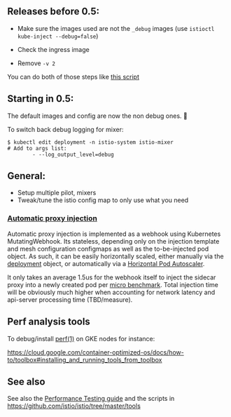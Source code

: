 ## Releases before 0.5:

- Make sure the images used are not the `_debug` images (use `istioctl kube-inject --debug=false`)

- Check the ingress image

- Remove `-v 2`

You can do both of those steps like [this script](https://github.com/istio/istio/blob/a957c58b0ef7f745643b40f4f156dac7bcfc43d2/tools/setup_perf_cluster.sh#L112)

## Starting in 0.5:

The default images and config are now the non debug ones. :tada:

To switch back debug logging for mixer:
```
$ kubectl edit deployment -n istio-system istio-mixer
# Add to args list:
        - --log_output_level=debug
```

## General:

- Setup multiple pilot, mixers
- Tweak/tune the istio config map to only use what you need

### [Automatic proxy injection](https://istio.io/docs/setup/kubernetes/sidecar-injection.html#automatic-sidecar-injection)

Automatic proxy injection is implemented as a webhook using Kubernetes MutatingWebhook. Its stateless, depending only on the injection template and mesh configuration configmaps as well as the to-be-injected pod object. As such, it can be easily horizontally scaled, either manually via the [deployment](https://kubernetes.io/docs/concepts/workloads/controllers/deployment/#scaling-a-deployment) object, or automatically via a [Horizontal Pod Autoscaler](https://kubernetes.io/docs/tasks/run-application/horizontal-pod-autoscale/).

It only takes an average 1.5us for the webhook itself to inject the sidecar proxy into a newly created pod per [micro benchmark](https://github.com/istio/istio/pull/3189/files#diff-3fb712a20331a79c4b1c1eda38704a76R515). Total injection time will be obviously much higher when accounting for network latency and api-server processing time (TBD/measure).

## Perf analysis tools

To debug/install [perf(1)](http://www.brendangregg.com/perf.html) on GKE nodes for instance:

https://cloud.google.com/container-optimized-os/docs/how-to/toolbox#installing_and_running_tools_from_toolbox

## See also

See also the [Performance Testing guide](https://github.com/istio/istio/tree/master/tools#istio-load-testing-user-guide) and the scripts in https://github.com/istio/istio/tree/master/tools